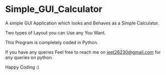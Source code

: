 # Simple_GUI_Calculator

A simple GUI Application which looks and Behaves as a Simple Calculator. 

Two types of Layout you can Use any You Want.

This Program is completely coded in Python. 

If you have any queries Feel free to reach me on jeet26230@gmail.com for any queries on python.


Happy Coding :)
